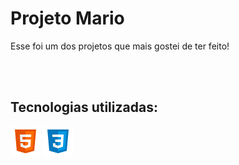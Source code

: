 <h1>Projeto Mario</h1>
<p>Esse foi um dos projetos que mais gostei de ter feito!</p>
<br>
<br>
<h2>Tecnologias utilizadas:</h2>
<p>
<img src="https://github.com/Ejmartins2/Mario-Brothers/blob/master/logo/icons8-html-5-48.png?raw=true">
<img src="https://github.com/Ejmartins2/Mario-Brothers/blob/master/logo/icons8-css-logo-48.png?raw=true">
  
</p>
